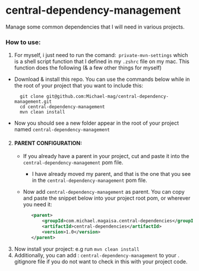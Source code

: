 # central-dependency-management
Manage some common dependencies that I will need in various projects.

### How to use:
1. For myself, i just need to run the comand:``` private-mvn-settings``` which is a shell script function that I 
  defined in my ```.zshrc``` file on my mac. This function 
  does the following (& a few other things for myself)
- Download & install this repo. You can use
  the commands below while in the root of your project that you want to 
  include this:

    ```zshr
      git clone git@github.com:Michael-mag/central-dependency-management.git
      cd central-dependency-management
      mvn clean install
    ```
- Now you should see a new folder appear in the root of your project named 
  ```central-dependency-management```
2. #### PARENT CONFIGURATION:
   - If you already have a parent in your project, cut and paste it into the 
     ```central-dependency-management``` pom file.
     - I have already moved my parent, and that is the one that you see in the ```central-dependency-management``` pom file.

   - Now add ```central-dependency-management``` as parent. You can copy and 
     paste the snippet below into your project root pom, or wherever you 
     need it:
     ```xml
        <parent>
            <groupId>com.michael.magaisa.central-dependencies</groupId>
            <artifactId>central-dependencies</artifactId>
            <version>1.0</version>
        </parent>
   
3. Now install your project: e.g run ```mvn clean install```  
4. Additionally, you can add : ```central-dependency-management``` to your .
   gitignore file if you do not want to check in this with your project code.